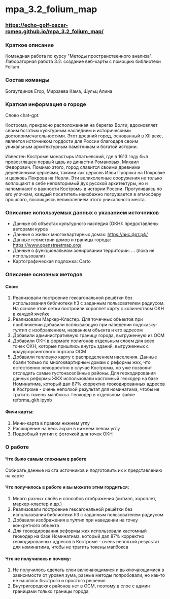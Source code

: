 # mpa_3.2_folium_map

### https://echo-golf-oscar-romeo.github.io/mpa_3.2_folium_map/

### Краткое описание
Командная работа по курсу "Методы пространственного анализа". Лабораторная работа 3.2: создание веб-карты с помощью библиотеки Folium

### Состав команды
Богаутдинов Егор, Мирзаева Кама, Шульц Алина

### Краткая информация о городе
Слово chat-gpt:

Кострома, прекрасно расположенная на берегах Волги, вдохновляет своим богатым культурным наследием и историческими достопримечательностями. Этот древний город, основанный в XII веке, является источником гордости для России благодаря своим уникальным архитектурным памятникам и богатой истории.

Известен Костроме монастырь Ипатьевский, где в 1613 году был провозглашен первый царь из династии Романовых, Михаил Федорович. Помимо этого, город славится своими древними деревянными церквями, такими как церковь Ильи Пророка на Покровке и церковь Покрова на Нерли. Эти великолепные сооружения не только воплощают в себе неповторимый дух русской архитектуры, но и напоминают о важности Костромы в истории России. Прогуливаясь по его улочкам, каждый посетитель неизбежно погружается в атмосферу прошлого, восхищаясь великолепием этого уникального места.

### Описание используемых данных с указанием источников
- Данные об объектах культурного наследия (ОКН): предоставлены авторами курса
- Данные о жилых многоквартирных домах: https://аис.фрт.рф/
- Данные геометрии домов и границы города: https://www.openstreetmap.org/
- Данные о функциональном зонировании территории: ... (пока не использовали)
- Картографическая подложка: Carto

### Описание основных методов 
#### Слои:
1. Реализовали построение гексагональной решётки без использования библиотеки h3 с заданным пользователем радиусом. На основе этой сетки построили хороплет карту с количеством ОКН в каждой ячейке
2. Реализовали Маркер-Кластер. Для точечных объектов при приближении добавили всплывающую при наведении подсказку-тултип с изображением, названием объекта и его адресом
3. Добавили административную границу города, выгруженную из ОСМ
4. Добавили ОКН в формате полигонов отдельным слоем для всех точек ОКН, которые пришлись внутрь зданий, выгруженных с краудсорсингового портала ОСМ
5. Добавили тепловую карту с распределением населения. Данные брали только по многоквартирным домам с реформы жкх, что естественно некорректно в случае Костромы, но уже позволит отследить самые густонаселённые районы. Для геокодирования данных реформы ЖКХ использовали кастомный геокодер на базе Номинатима, который дал 87% корректно геокодированных адресов в Костроме - очень неполхой результат для номинатима, чтобы не тратить токены мапбокса. Геокодер в отдельном файле reforma_gkh.ipynb

#### Фичи карты:
1. Мини-карта в правом нижнем углу
2. Расширение на весь экран в нижнем левом углу
3. Подробный тултип с фоточкой для точек ОКН 

### О работе
#### Что было самым сложным в работе
Собирать данные из ста источников и подготовить их к представлению на карте
#### Что получилось в работе и вы можете этим гордиться:
1. Много разных слоёв и способов отображения (хитмэп, хороплет, маркер-кластер и др.)
2. Реализовали построение гексагональной решётки без использования библиотеки h3 с заданным пользователем радиусом
3. Добавили изображения в тултип при наведении на точку конкретного объекта
4. Для геокодирования реформы жкх использовали кастомный геокодер на базе Номинатима, который дал 87% корректно геокодированных адресов в Костроме - очень неполхой результат для номинатима, чтобы не тратить токены мапбокса
#### Что не получилось и почему:
1. Не получилось сделать слои включающимися и выключающимися в зависимости от уровня зума, разные методы попробовали, но как-то не нашлось быстрого и простого решения
2. Внутригородских районов нет в ОСМ, поэтому в слое с админ границами только границы города
